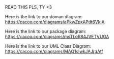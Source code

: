 READ THIS PLS, TY <3

Here is the link to our doman diagram:
https://cacoo.com/diagrams/aPkwZpxAPdt6VkiA

Here is the link to our package diagram:
https://cacoo.com/diagrams/msTLoR84JVETVUOA

Here is the link to our UML Class Diagram:
https://cacoo.com/diagrams/MAQ1sIwkJAJrgAtf
